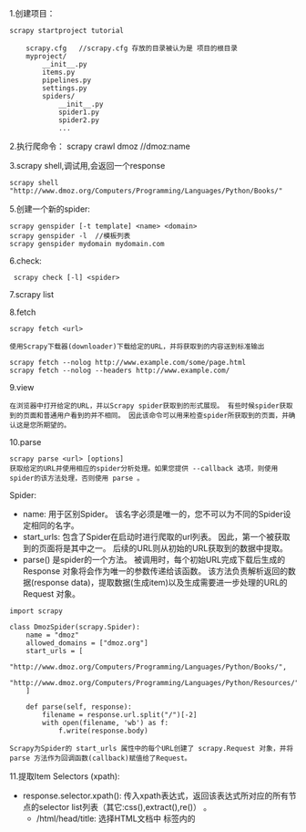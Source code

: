 1.创建项目：

```
scrapy startproject tutorial

    scrapy.cfg   //scrapy.cfg 存放的目录被认为是 项目的根目录
    myproject/
        __init__.py
        items.py
        pipelines.py
        settings.py
        spiders/
            __init__.py
            spider1.py
            spider2.py
            ...
```
2.执行爬命令： scrapy crawl dmoz  //dmoz:name

3.scrapy shell,调试用,会返回一个response
```
scrapy shell "http://www.dmoz.org/Computers/Programming/Languages/Python/Books/"
```
5.创建一个新的spider:
```
scrapy genspider [-t template] <name> <domain>
scrapy genspider -l  //模板列表
scrapy genspider mydomain mydomain.com

```
6.check:

```
 scrapy check [-l] <spider>
```
7.scrapy list


8.fetch
```
scrapy fetch <url>

使用Scrapy下载器(downloader)下载给定的URL，并将获取到的内容送到标准输出

scrapy fetch --nolog http://www.example.com/some/page.html
scrapy fetch --nolog --headers http://www.example.com/
```
9.view
```
在浏览器中打开给定的URL，并以Scrapy spider获取到的形式展现。 有些时候spider获取到的页面和普通用户看到的并不相同。 因此该命令可以用来检查spider所获取到的页面，并确认这是您所期望的。
```
10.parse

```
scrapy parse <url> [options]
获取给定的URL并使用相应的spider分析处理。如果您提供 --callback 选项，则使用spider的该方法处理，否则使用 parse 。
```

Spider:
- name: 用于区别Spider。    该名字必须是唯一的，您不可以为不同的Spider设定相同的名字。
- start_urls: 包含了Spider在启动时进行爬取的url列表。 因此，第一个被获取到的页面将是其中之一。 后续的URL则从初始的URL获取到的数据中提取。
- parse() 是spider的一个方法。 被调用时，每个初始URL完成下载后生成的 Response 对象将会作为唯一的参数传递给该函数。 该方法负责解析返回的数据(response data)，提取数据(生成item)以及生成需要进一步处理的URL的 Request 对象。
```
import scrapy

class DmozSpider(scrapy.Spider):
    name = "dmoz"
    allowed_domains = ["dmoz.org"]
    start_urls = [
        "http://www.dmoz.org/Computers/Programming/Languages/Python/Books/",
        "http://www.dmoz.org/Computers/Programming/Languages/Python/Resources/"
    ]

    def parse(self, response):
        filename = response.url.split("/")[-2]
        with open(filename, 'wb') as f:
            f.write(response.body)
            
Scrapy为Spider的 start_urls 属性中的每个URL创建了 scrapy.Request 对象，并将 parse 方法作为回调函数(callback)赋值给了Request。
```

11.提取Item  Selectors (xpath):
- response.selector.xpath(): 传入xpath表达式，返回该表达式所对应的所有节点的selector list列表（其它:css(),extract(),re()） 。
    - /html/head/title: 选择HTML文档中 <head> 标签内的 <title> 元素
    - /html/head/title/text(): 选择上面提到的 <title> 元素的文字
    - //td: 选择所有的 <td> 元素
    - //div[@class="mine"]: 选择所有具有 class="mine" 属性的 div 元素
12.使用Item:

13.保存：

```
scrapy crawl dmoz -o items.json
```






